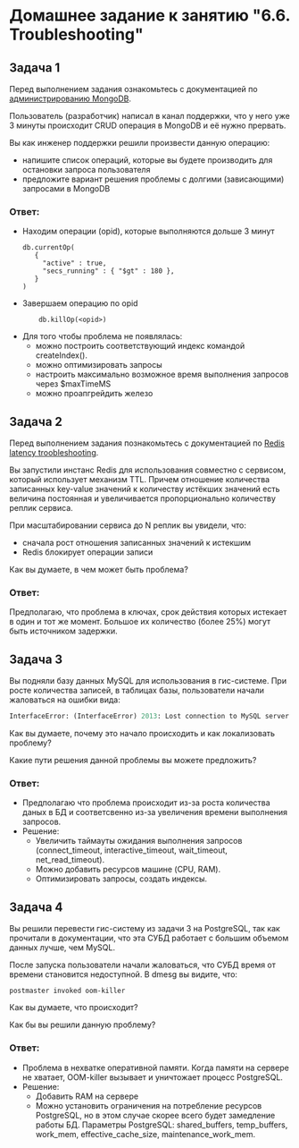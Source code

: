 # Домашнее задание к занятию "6.6. Troubleshooting"

## Задача 1

Перед выполнением задания ознакомьтесь с документацией по [администрированию MongoDB](https://docs.mongodb.com/manual/administration/).

Пользователь (разработчик) написал в канал поддержки, что у него уже 3 минуты происходит CRUD операция в MongoDB и её 
нужно прервать. 

Вы как инженер поддержки решили произвести данную операцию:
- напишите список операций, которые вы будете производить для остановки запроса пользователя
- предложите вариант решения проблемы с долгими (зависающими) запросами в MongoDB

### Ответ:   
- Находим операции (opid), которые выполняются дольше 3 минут
    ```
    db.currentOp(
       {
         "active" : true,
         "secs_running" : { "$gt" : 180 },
       }
    )
    ```
- Завершаем операцию по opid
    ```
        db.killOp(<opid>)
    ```
- Для того чтобы проблема не появлялась:
  - можно построить соответствующий индекс командой createIndex().
  - можно оптимизировать запросы
  - настроить максимально возможное время выполнения запросов через $maxTimeMS
  - можно проапгрейдить железо

## Задача 2

Перед выполнением задания познакомьтесь с документацией по [Redis latency troobleshooting](https://redis.io/topics/latency).

Вы запустили инстанс Redis для использования совместно с сервисом, который использует механизм TTL. 
Причем отношение количества записанных key-value значений к количеству истёкших значений есть величина постоянная и
увеличивается пропорционально количеству реплик сервиса. 

При масштабировании сервиса до N реплик вы увидели, что:
- сначала рост отношения записанных значений к истекшим
- Redis блокирует операции записи

Как вы думаете, в чем может быть проблема?

### Ответ:   
Предполагаю, что проблема в ключах, срок действия которых истекает в один и тот же момент. Большое их количество (более 25%) могут быть источником задержки.
 
## Задача 3

Вы подняли базу данных MySQL для использования в гис-системе. При росте количества записей, в таблицах базы,
пользователи начали жаловаться на ошибки вида:
```python
InterfaceError: (InterfaceError) 2013: Lost connection to MySQL server during query u'SELECT..... '
```

Как вы думаете, почему это начало происходить и как локализовать проблему?

Какие пути решения данной проблемы вы можете предложить?

### Ответ:   
- Предполагаю что проблема происходит из-за роста количества даных в БД и соответсвенно из-за увеличения времени выполнения запросов.
- Решение:
  - Увеличить таймауты ожидания выполнения запросов (connect_timeout, interactive_timeout, wait_timeout, net_read_timeout).
  - Можно добавить ресурсов машине (CPU, RAM).
  - Оптимизировать запросы, создать индексы.

## Задача 4

Вы решили перевести гис-систему из задачи 3 на PostgreSQL, так как прочитали в документации, что эта СУБД работает с 
большим объемом данных лучше, чем MySQL.

После запуска пользователи начали жаловаться, что СУБД время от времени становится недоступной. В dmesg вы видите, что:

`postmaster invoked oom-killer`

Как вы думаете, что происходит?

Как бы вы решили данную проблему?

### Ответ:   
- Проблема в нехватке оперативной памяти. Когда памяти на сервере не хватает, OOM-killer вызывает и уничтожает процесс PostgreSQL.
- Решение:
  - Добавить RAM на сервере
  - Можно установить ограничения на потребление ресурсов PostgreSQL, но в этом случае скорее всего будет замедление работы БД. Параметры PostgreSQL:  shared_buffers, temp_buffers, work_mem, effective_cache_size, maintenance_work_mem.
